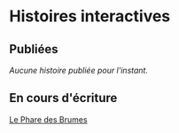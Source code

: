 # Histoires interactives

## Publiées

*Aucune histoire publiée pour l'instant.*

## En cours d'écriture

[Le Phare des Brumes](./stories/publication/2020-09-19-le-phare-des-brumes/index.html)
